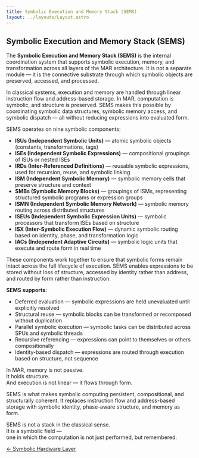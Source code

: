 ```yaml
---
title: Symbolic Execution and Memory Stack (SEMS)
layout: ../layouts/Layout.astro
---
```


## Symbolic Execution and Memory Stack (SEMS)

The **Symbolic Execution and Memory Stack (SEMS)** is the internal coordination system that supports symbolic execution, memory, and transformation across all layers of the MAR architecture. It is not a separate module — it is the connective substrate through which symbolic objects are preserved, accessed, and processed.

In classical systems, execution and memory are handled through linear instruction flow and address-based storage. In MAR, computation is symbolic, and structure is preserved. SEMS makes this possible by coordinating symbolic data structures, symbolic memory access, and symbolic dispatch — all without reducing expressions into evaluated form.

SEMS operates on nine symbolic components:

- **ISUs (Independent Symbolic Units)** — atomic symbolic objects (constants, transformations, tags)  
- **ISEs (Independent Symbolic Expressions)** — compositional groupings of ISUs or nested ISEs  
- **IRDs (Inter-Referenced Definitions)** — reusable symbolic expressions, used for recursion, reuse, and symbolic linking  
- **ISM (Independent Symbolic Memory)** — symbolic memory cells that preserve structure and context  
- **SMBs (Symbolic Memory Blocks)** — groupings of ISMs, representing structured symbolic programs or expression groups  
- **ISMN (Independent Symbolic Memory Network)** — symbolic memory routing across distributed structures  
- **ISEUs (Independent Symbolic Expression Units)** — symbolic processors that transform ISEs based on structure  
- **ISX (Inter-Symbolic Execution Flow)** — dynamic symbolic routing based on identity, phase, and transformation logic  
- **IACs (Independent Adaptive Circuits)** — symbolic logic units that execute and route form in real time

These components work together to ensure that symbolic forms remain intact across the full lifecycle of execution. SEMS enables expressions to be stored without loss of structure, accessed by identity rather than address, and routed by form rather than instruction.

**SEMS supports:**

- Deferred evaluation — symbolic expressions are held unevaluated until explicitly resolved  
- Structural reuse — symbolic blocks can be transformed or recomposed without duplication  
- Parallel symbolic execution — symbolic tasks can be distributed across SPUs and symbolic threads  
- Recursive referencing — expressions can point to themselves or others compositionally  
- Identity-based dispatch — expressions are routed through execution based on structure, not sequence

In MAR, memory is not passive.  
It holds structure.  
And execution is not linear — it flows through form.

SEMS is what makes symbolic computing persistent, compositional, and structurally coherent. It replaces instruction flow and address-based storage with symbolic identity, phase-aware structure, and memory as form.

SEMS is not a stack in the classical sense.  
It is a symbolic field —  
one in which the computation is not just performed, but remembered.


<div class="hidden sm:flex justify-start mt-12 text-sm font-medium">
  <a href="/hardware-layer" class="link-nav-soft">← Symbolic Hardware Layer</a>
</div>
